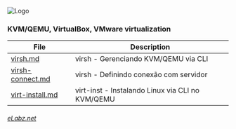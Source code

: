 ![Logo](http://elabz.net/banner.png)
### KVM/QEMU, VirtualBox, VMware virtualization

| File | Description |
|------|-------------|
|[virsh.md](http://elabz.net/KVM/virsh)| virsh - Gerenciando KVM/QEMU via CLI |
|[virsh-connect.md](http://elabz.net/KVM/virsh-connect)| virsh - Definindo conexão com servidor |
|[virt-install.md](http://elabz.net/KVM/virt-install)| virt-inst - Instalando Linux via CLI no KVM/QEMU |

###### [eLabz.net](https://elabz.net)
